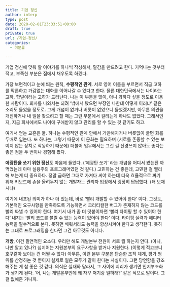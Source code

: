 ```yaml
---
title: 기업 정신
author: interp
type: post
date: 2020-02-01T23:33:51+00:00
draft: true
private: true
url: /기업-정신/
categories:
  - 미분류

---
```

기업 정신에 맞춰 할 이야기를 하나씩 작성해서, 말감을 만드려고 한다. 기억나는 것부터 적고, 부족한 부분은 집에서 채우도록 하겠다.

가장 보편적이고 눈에 띄는 원칙, **수평적인 관계**. 서로 영어 이름을 부르면서 직급 고하를 막론하고 가감없는 대화를 이어나갈 수 있다고 한다. 물론 대한민국에서는 나이라는 고하, 학벌이라는 고하가 드러난다. 나는 이 부분을 많이, 아니 과하다 싶을 정도로 이용한 사람이다. 회사를 나와서는 되려 &#8216;밖에서 봤으면 부장인 나한테 어떻게 이러냐&#8217; 같은 소리도 들었을 정도로. 그게 개념이 없거나 버릇이 없었으니 들었겠지만, 아무튼 의견을 개진하거나 내 일을 찾으려고 할 때는 그런 부분에서 걸리는게 하나도 없었다. 그래서인지, 지금 회사에서도 나이에 구애받지 않고 관리를 할 수 있는 것 같기도 하고.

여기서 얻는 교훈은 둘. 하나는 수평적인 관계 안에서 거만해지거나 버릇없이 굴면 화를 두배로 입는다. 또 하나는, 그렇기 때문에 이 문화는 필요하며 (서로를 존중할 수 있는 보이지 않는 장치로 작동하기 때문에) 더불어 업무에서는 그런 걸 신경쓰지 않아도 좋다는 좋은 점을 두 번이나 경험해 봤다.

**예광탄을 쏘기 위한 정신**도 마음에 들었다. (&#8216;예광탄 쏘기&#8217; 라는 개념을 어디서 봤는진 까먹었는데 아마 실용주의 프로그래머였던 것 같다.) 고민하는 건 좋은데, 고민한 걸 빨리 해 보는게 더 중요하다. 정말 급하면 그대로 가져다 써야 하는데 더욱 효율적으로 짜기 위해 키보드에 손을 올려두지 않는 개발자는 관리자 입장에서 굉장히 답답했다. (왜 보채시냐)

여기에 내포된 의미가 하나 더 있는데, 바로 &#8216;빨리 개발할 수 있어야 한다&#8217; 이다. 그것도, 기본적인 요구사항을 만족하도록 기능하면서 크리티컬한 버그가 존재하지 않는 코드를 빨리 짜낼 수 있어야 한다. 여기서 내가 좀 더 덧붙이자면 &#8216;빨리 타이핑 할 수 있어야 한다&#8217; 내지는 &#8216;빨리 코드를 불릴 수 있는 능력이 있어야 한다&#8217; 이다. 타이핑 실력과 에디터 능력을 필수적으로 본다. 못하면 배워서라도 능력을 향상시켜야 한다고 생각한다. 못하는 그대로 프로그래밍을 한다면 그건 아무것도 아니다.

**개방**, 이건 필연적인 요소다. 우리만 해도 개발본부 전원이 서로 뭘 하는지 안다. (아니, 나만 알고 있나?) 심지어는 지원본부의 요구사항을 받거나 지원한다. (이렇게 적고보니 호구같아 보이는 건 어쩔 수 없다) 아무튼, 이런 본부 구분은 단순한 조직 체계, 평가 범위를 산정하는 것 뿐이지 실제로 일은 모두가 같이 한다는 사실이다. 그런 당연함을 강조해주는 게 참 좋은 것 같다. 의식은 실재와 달라서, 그 사이에 괴리가 생기면 인지부조화가 생기게 된다. &#8216;어, 나는 개발본부인데 왜 자꾸 저기랑 일하래?&#8217; 같은 식으로 말이다. 그걸 없애준 거니까.

&nbsp;